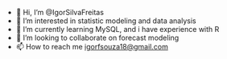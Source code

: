 - 👋 Hi, I’m @IgorSilvaFreitas
- 👀 I’m interested in statistic modeling and data analysis
- 🌱 I’m currently learning MySQL, and i have experience with R
- 💞️ I’m looking to collaborate on forecast modeling
- 📫 How to reach me igorfsouza18@gmail.com

<!---
IgorSilvaFreitas/IgorSilvaFreitas is a ✨ special ✨ repository because its `README.md` (this file) appears on your GitHub profile.
You can click the Preview link to take a look at your changes.
--->
